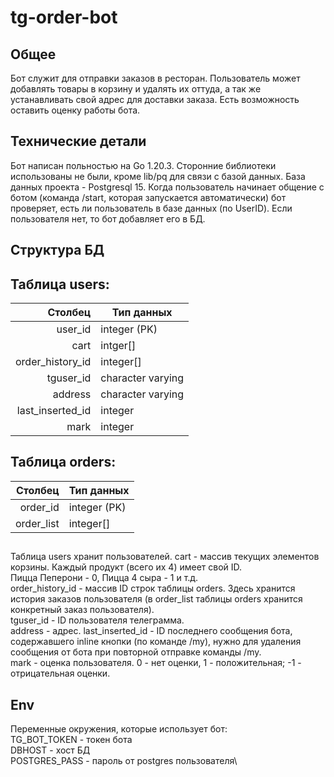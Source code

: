 # tg-order-bot

## Общее
Бот служит для отправки заказов в ресторан. Пользователь может добавлять товары в корзину и удалять их оттуда, а так же устанавливать свой адрес для доставки заказа. Есть возможность оставить оценку работы бота.

## Технические детали
Бот написан польностью на Go 1.20.3. Сторонние библиотеки использованы не были, кроме lib/pq для связи с базой данных. База данных проекта - Postgresql 15.
Когда пользователь начинает общение с ботом (команда /start, которая запускается автоматически) бот проверяет, есть ли пользователь в базе данных (по UserID). Если пользователя нет, то бот добавляет его в БД.

## Структура БД
## Таблица users:
| Столбец  | Тип данных |
|---------:|-----------|
|user_id|integer (PK)|
|cart|intger[]|
|order_history_id| integer[]|
|tguser_id|character varying|
|address|character varying|
|last_inserted_id|integer|
|mark|integer|

## Таблица orders:
|Столбец|Тип данных|
|-----:|-------|
|order_id|integer (PK)|
|order_list|integer[]|

## 
Таблица users хранит пользователей. cart - массив текущих элементов корзины. Каждый продукт (всего их 4) имеет свой ID.\
Пицца Пеперони - 0, Пицца 4 сыра - 1 и т.д.\
order_history_id - массив ID строк таблицы orders. Здесь хранится история заказов пользователя (в order_list таблицы orders хранится конкретный заказ пользователя).\
tguser_id - ID пользователя телеграмма.\
address - адрес. last_inserted_id - ID последнего сообщения бота, содержавшего inline кнопки (по команде /my), нужно для удаления сообщения от бота при повторной отправке
команды /my.\
mark - оценка пользователя. 0 - нет оценки, 1 - положительная; -1 - отрицательная оценки.

## Env
Переменные окружения, которые использует бот:\
TG_BOT_TOKEN - токен бота\
DBHOST - хост БД\
POSTGRES_PASS - пароль от postgres пользователя\
